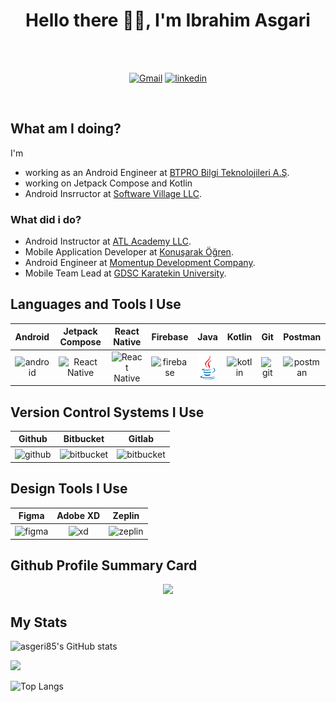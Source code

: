 <h1 align="center">Hello there 👋🏻, I'm Ibrahim Asgari </h1>

<br/>

<div align=center>
  <img src="https://readme-typing-svg.herokuapp.com?font=Fira+Code&size=33&duration=4000&pause=800&color=1FF790&width=435&lines=I'm+Android+Engineer;I'm+Android+Instructor" alt="" />
</div>

<p align="center">
  <a href="iasgeri456@gmail.com"><img src="https://img.icons8.com/?size=100&id=qyRpAggnV0zH&format=png&color=000000" alt="Gmail"/></a>
<a href="https://www.linkedin.com/in/ibrahim-asgari-/"><img src="https://img.icons8.com/?size=100&id=13930&format=png&color=000000" alt="linkedin"/></a>
  
 </p> 
  

<br/>

<h2 align="left">What am I doing?</h2>

I'm
* working as an Android Engineer at [BTPRO Bilgi Teknolojileri A.Ş](https://www.btpro.net).
* working on Jetpack Compose and Kotlin
* Android Insrructor at [Software Village LLC](https://www.instagram.com/software.village/).

<h3 align="left">What did i do?</h3>


* Android Instructor at [ATL Academy LLC](https://atlacademy.az).
* Mobile Application Developer at [Konuşarak Öğren](https://www.konusarakogren.com).
* Android Engineer at [Momentup Development Company](https://www.momentup.com).
* Mobile Team Lead at [GDSC Karatekin University](https://www.linkedin.com/company/dsckaratekin/posts/?feedView=all).


<h2 align="left">Languages and Tools I Use</h2>

| Android | Jetpack Compose| React Native | Firebase | Java | Kotlin | Git | Postman |   
| :-: | :-: | :-: | :-: | :-: | :-: | :-: | :-: |
|<img align="center" src="https://developer.android.com/images/logos/android.svg" alt="android" width="40" height="40"/>|<img align="center" src="https://github.com/user-attachments/assets/05a644d0-813a-41da-b0fb-dbd37efe9328" alt="React Native" width="40" height="40"/>|<img align="center" src="https://cdn.worldvectorlogo.com/logos/react-native-1.svg" alt="React Native" width="40" height="40"/>|<img align="center" src="https://www.vectorlogo.zone/logos/firebase/firebase-icon.svg" alt="firebase" width="40" height="40"/>|<img align="center" src="https://raw.githubusercontent.com/devicons/devicon/master/icons/java/java-original.svg" alt="java" width="40" height="40"/>|<img align="center" src="https://www.vectorlogo.zone/logos/kotlinlang/kotlinlang-icon.svg" alt="kotlin" width="40" height="40"/>|<img align="center" src="https://www.vectorlogo.zone/logos/git-scm/git-scm-icon.svg" alt="git" width="40" height="40"/>|<img align="center" src="https://www.vectorlogo.zone/logos/getpostman/getpostman-icon.svg" alt="postman" width="40" height="40"/>|


<h2 align="left">Version Control Systems I Use</h2>

| Github | Bitbucket | Gitlab |
| :-: | :-: | :-: |
|<img align="center" src="https://www.vectorlogo.zone/logos/github/github-tile.svg" alt="github" width="40" height="40"/>|<img align="center" src="https://cdn.worldvectorlogo.com/logos/bitbucket-icon.svg" alt="bitbucket" width="40" height="40"/>|<img align="center" src="https://www.vectorlogo.zone/logos/gitlab/gitlab-icon.svg" alt="bitbucket" width="40" height="40"/>|



<h2 align="left">Design Tools I Use</h2>

| Figma | Adobe XD | Zeplin |
| :-: | :-: | :-: |
|<img align="center" src="https://www.vectorlogo.zone/logos/figma/figma-icon.svg" alt="figma" width="40" height="40"/>|<img align="center" src="https://cdn.worldvectorlogo.com/logos/adobe-xd.svg" alt="xd" width="40" height="40"/>|<img align="center" src="https://www.vectorlogo.zone/logos/zeplinio/zeplinio-icon.svg" alt="zeplin" width="40" height="40"/>|


## Github Profile Summary Card
<p align="center">
  <img src="https://github-profile-summary-cards.vercel.app/api/cards/profile-details?username=asgeri85&theme=nord_dark"/>
</p>

<h2 align="left">My Stats</h2>

![asgeri85's GitHub stats](https://github-readme-stats.vercel.app/api?username=asgeri85&show_icons=true&theme=react&hide=stars&count_private=true)

<img width="48%" src="https://github-readme-streak-stats.herokuapp.com/?user=asgeri85&theme=react" />

![Top Langs](https://github-readme-stats.vercel.app/api/top-langs/?username=asgeri85&layout=compact&theme=react&hide=html)
<!--
**asgeri85/asgeri85** is a ✨ _special_ ✨ repository because its `README.md` (this file) appears on your GitHub profile.

Here are some ideas to get you started:

- 🔭 I’m currently working on ...
- 🌱 I’m currently learning ...
- 👯 I’m looking to collaborate on ...
- 🤔 I’m looking for help with ...
- 💬 Ask me about ...
- 📫 How to reach me: ...
- 😄 Pronouns: ...
- ⚡ Fun fact: ...
-->
